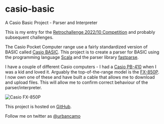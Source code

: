 # casio-basic
A Casio Basic Project - Parser and Interpreter

This is my entry for the 
[Retrochallenge 2022/10 Competition](https://www.retrochallenge.org/p/entrants-list-202210.html) and probably 
subsequent challenges.

The Casio Pocket Computer range use a fairly standardized version 
of BASIC called [Casio BASIC](https://en.wikipedia.org/wiki/Casio_BASIC). This project is to create a parser for 
BASIC using the programming language [Scala](https://scala-lang.org)
and the parser library [fastparse](https://github.com/com-lihaoyi/fastparse).

I have a couple of different Casio computers - I had a 
[Casio PB-410](https://ithistory.org/db/hardware/casio-computer-co-ltd/casio-pb-410) when I was a kid and loved it.
Arguably the top-of-the-range model is the [FX-850P](http://www.computinghistory.org.uk/det/20339/Casio-FX-850P/). I now own one of these 
and have built a cable that allows me to download and upload files. This will allow
 me to confirm correct behaviour of the parser/interpreter.

![Casio FX-850P](https://cloud10.todocoleccion.online/segunda-mano/tc/2020/07/10/13/211392181_220294715.jpg)

This project is hosted on [GitHub](https://github.com/urbancamo/casio-basic).

Follow me on twitter as [@urbancamo](https://twitter.com/urbancamo)

